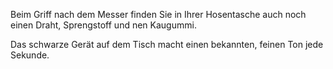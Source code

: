 Beim Griff nach dem Messer finden Sie in Ihrer Hosentasche auch noch einen Draht, Sprengstoff und nen Kaugummi.

Das schwarze Gerät auf dem Tisch macht einen bekannten, feinen Ton jede Sekunde.
